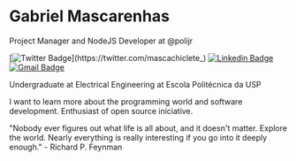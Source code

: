 # Gabriel Mascarenhas

Project Manager and NodeJS Developer at @polijr

[![Twitter Badge](https://img.shields.io/twitter/url?label=Gabriel%20Mascarenhas&style=flat-square&labelColor=6633cc&logo=twitter&logoColor=white&url=https%3A%2F%2Ftwitter.com%2Fmascachiclete_)](https://twitter.com/mascachiclete_)
[![Linkedin Badge](https://img.shields.io/badge/-Gabriel%20Mascarenhas-6633cc?style=flat-square&logo=Linkedin&logoColor=white&link=https://www.linkedin.com/in/gabriel-mascarenhas-6261571b4/)](https://www.linkedin.com/in/gabriel-mascarenhas-6261571b4/)
[![Gmail Badge](https://img.shields.io/badge/-gfmascarenhas@gmail.com-6633cc?style=flat-square&logo=Gmail&logoColor=white&link=mailto:gfmascarenhas@gmail.com)](mailto:gfmascarenhas@gmail.com)

Undergraduate at Electrical Engineering at Escola Politécnica da USP

I want to learn more about the programming world and software development. Enthusiast of open source iniciative.

"Nobody ever figures out what life is all about, and it doesn't matter. Explore the world. Nearly everything is really interesting if you go into it deeply enough." - Richard P. Feynman
